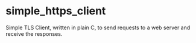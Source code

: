 # simple_https_client
Simple TLS Client, written in plain C, to send requests to a web server and receive the responses.
